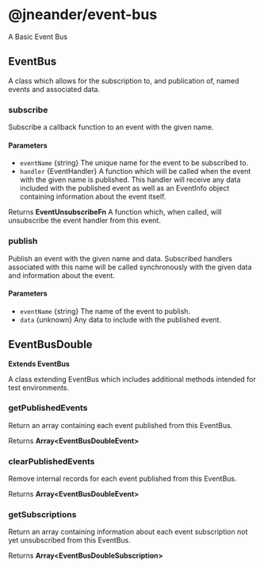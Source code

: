 # @jneander/event-bus

A Basic Event Bus

## EventBus

A class which allows for the subscription to, and publication of, named events and associated data.

### subscribe

Subscribe a callback function to an event with the given name.

#### Parameters

- `eventName` {string} The unique name for the event to be subscribed to.
- `handler` {EventHandler} A function which will be called when the event with the given name is
  published. This handler will receive any data included with the published event as well as an
  EventInfo object containing information about the event itself.

Returns **EventUnsubscribeFn** A function which, when called, will unsubscribe the event handler
from this event.

### publish

Publish an event with the given name and data. Subscribed handlers associated with this name will be
called synchronously with the given data and information about the event.

#### Parameters

- `eventName` {string} The name of the event to publish.
- `data` {unknown} Any data to include with the published event.

## EventBusDouble

**Extends EventBus**

A class extending EventBus which includes additional methods intended for test environments.

### getPublishedEvents

Return an array containing each event published from this EventBus.

Returns **Array\<EventBusDoubleEvent>**

### clearPublishedEvents

Remove internal records for each event published from this EventBus.

Returns **Array\<EventBusDoubleEvent>**

### getSubscriptions

Return an array containing information about each event subscription not yet unsubscribed from this
EventBus.

Returns **Array\<EventBusDoubleSubscription>**
